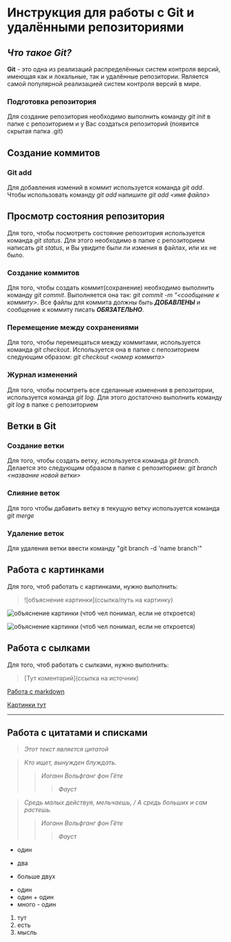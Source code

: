 # Инструкция для работы с Git и удалёнными репозиториями 

## ***Что такое Git?***
**Git** - это одна из реализаций распределённых систем контроля версий, имеющая как и локальные, так и удалённые репозитории. Является самой популярной реализацией систем контроля версий в мире.
### **Подготовка репозитория**
Для создание репозитория необходимо выполнить команду *git init*  в папке с репозиторием и у Вас создаться репозиторий (появится скрытая папка .git)

## **Создание коммитов**

### **Git add**
Для добавления измений в коммит используется команда *git add*. Чтобы использовать команду *git add* напишите *git add <имя файла>*

## **Просмотр состояния репозитория**
Для того, чтобы посмотреть состояние репозитория используется команда *git status*. Для этого необходимо в папке с репозиторием написать *git status*, и Вы увидите были ли измения в файлах, или их не было.

### **Создание коммитов**
Для того, чтобы создать коммит(сохранение) необходимо выполнить команду *git commit*. Выполняется она так: *git commit -m "<сообщение к коммиту>*. Все файлы для коммита должны быть ***ДОБАВЛЕНЫ*** и сообщение к коммиту писать ***ОБЯЗАТЕЛЬНО***.

### **Перемещение между сохранениями**
Для того, чтобы перемещаться между коммитами, используется команда *git checkout*. Используется она в папке с пепозиторием следующим образом: *git checkout <номер коммита>*

### **Журнал изменений**
Для того, чтобы посмтреть все сделанные изменения в репозитории, используется команда *git log*. Для этого достаточно выполнить команду *git log* в папке с репозиторием

## **Ветки в Git**

### **Создание ветки**

Для того, чтобы создать ветку, используется команда *git branch*. Делается это следующим образом в папке с репозиторием: *git branch <название новой ветки>*

### **Слияние веток**

Для того чтобы дабавить ветку в текущую ветку используется команда *git merge <name branch>*

### **Удаление веток**
Для удаления ветки ввести команду "git branch -d 'name branch'"

## **Работа с картинками**
Для того, чтоб работать с картинками, нужно выполнить: 
>!\[объяснение картинки](ссылка/путь на картинку)

![объяснение картинки (чтоб чел понимал, если не откроется)](https://i.pinimg.com/564x/62/a0/08/62a008d18e8d8a148bceee8df7ab2111.jpg)

![объяснение картинки (чтоб чел понимал, если не откроется)](https://i.pinimg.com/564x/37/b2/d2/37b2d2a63f7ef8f5add1341bbc503bd1.jpg)

## **Работа с сылками**
Для того, чтоб работать с сылками, нужно выполнить:

>\[Тут коментарий](ссылка на источник)

[Работа с markdown](https://lifehacker.ru/chto-takoe-markdown/)

[Картинки тут](https://ru.pinterest.com/)

---

## **Работа с цитатами и списками**

> *Этот текст является цитатой*
>>

>*Кто ищет, вынужден блуждать.*
>> *Иоганн Вольфганг фон Гёте*
>>> *Фауст*

>*Средь малых действуя, мельчаешь, / А средь больших и сам растешь.*
>> *Иоганн Вольфганг фон Гёте*
>>> *Фауст*

* один 
- два
+ больше двух

* один
* один + один 
* много - один

1. тут
2. есть
3. мысль
